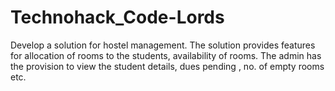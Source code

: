 # Technohack_Code-Lords

Develop a solution for hostel management. The solution provides features for allocation of rooms to the students, availability of rooms. The admin has the provision to view the student details, dues pending , no. of empty rooms etc. 
